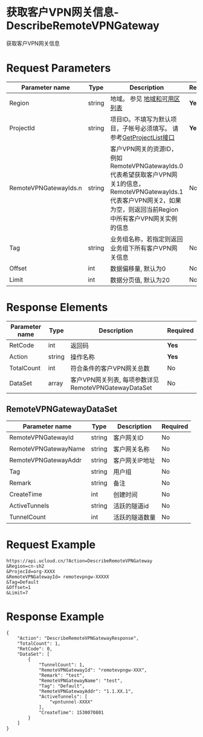 # 获取客户VPN网关信息-DescribeRemoteVPNGateway

获取客户VPN网关信息

# Request Parameters
|Parameter name|Type|Description|Required|
|---|---|---|---|
|Region|string|地域。 参见 [地域和可用区列表](api/summary/regionlist)|**Yes**|
|ProjectId|string|项目ID。不填写为默认项目，子帐号必须填写。 请参考[GetProjectList接口](api/summary/get_project_list)|**Yes**|
|RemoteVPNGatewayIds.n|string|客户VPN网关的资源ID，例如RemoteVPNGatewayIds.0代表希望获取客户VPN网关1的信息，RemoteVPNGatewayIds.1代表客户VPN网关2，如果为空，则返回当前Region中所有客户VPN网关实例的信息|No|
|Tag|string|业务组名称，若指定则返回业务组下所有客户VPN网关信息|No|
|Offset|int|数据偏移量, 默认为0|No|
|Limit|int|数据分页值, 默认为20|No|

# Response Elements
|Parameter name|Type|Description|Required|
|---|---|---|---|
|RetCode|int|返回码|**Yes**|
|Action|string|操作名称|**Yes**|
|TotalCount|int|符合条件的客户VPN网关总数|No|
|DataSet|array|客户VPN网关列表, 每项参数详见 RemoteVPNGatewayDataSet|No|

## RemoteVPNGatewayDataSet
|Parameter name|Type|Description|Required|
|---|---|---|---|
|RemoteVPNGatewayId|string|客户网关ID|No|
|RemoteVPNGatewayName|string|客户网关名称|No|
|RemoteVPNGatewayAddr|string|客户网关IP地址|No|
|Tag|string|用户组|No|
|Remark|string|备注|No|
|CreateTime|int|创建时间|No|
|ActiveTunnels|string|活跃的隧道id|No|
|TunnelCount|int|活跃的隧道数量|No|

# Request Example
```
https://api.ucloud.cn/?Action=DescribeRemoteVPNGateway
&Region=cn-sh2
&ProjecId=org-XXXX
&RemoteVPNGatewayId= remotevpngw-XXXXX
&Tag=Default
&Offset=1
&Limit=7
```

# Response Example
```
{
    "Action": "DescribeRemoteVPNGatewayResponse", 
    "TotalCount": 1, 
    "RetCode": 0, 
    "DataSet": [
        {
            "TunnelCount": 1, 
            "RemoteVPNGatewayId": "remotevpngw-XXX", 
            "Remark": "test", 
            "RemoteVPNGatewayName": "test", 
            "Tag": "Default", 
            "RemoteVPNGatewayAddr": "1.1.XX.1", 
            "ActiveTunnels": [
                "vpntunnel-XXXX"
            ], 
            "CreateTime": 1530070801
        }
    ]
}
```

